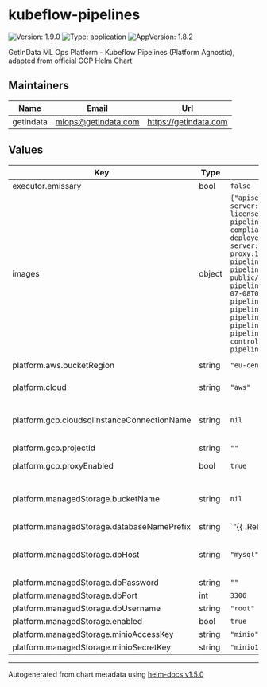 # kubeflow-pipelines

![Version: 1.9.0](https://img.shields.io/badge/Version-1.9.0-informational?style=flat-square) ![Type: application](https://img.shields.io/badge/Type-application-informational?style=flat-square) ![AppVersion: 1.8.2](https://img.shields.io/badge/AppVersion-1.8.2-informational?style=flat-square)

GetInData ML Ops Platform - Kubeflow Pipelines (Platform Agnostic), adapted from official GCP Helm Chart

## Maintainers

| Name | Email | Url |
| ---- | ------ | --- |
| getindata | mlops@getindata.com | https://getindata.com |

## Values

| Key | Type | Default | Description |
|-----|------|---------|-------------|
| executor.emissary | bool | `false` |  |
| images | object | `{"apiserver":"gcr.io/ml-pipeline/api-server:1.8.2","argoexecutor":"gcr.io/ml-pipeline/argoexec:v2.12.9-license-compliance","argoworkflowcontroller":"gcr.io/ml-pipeline/workflow-controller:v2.12.9-license-compliance","cachedeployer":"gcr.io/ml-pipeline/cache-deployer:1.8.2","cacheserver":"gcr.io/ml-pipeline/cache-server:1.8.2","cloudsqlproxy":"gcr.io/cloudsql-docker/gce-proxy:1.14","frontend":"gcr.io/ml-pipeline/frontend:1.8.2","metadataenvoy":"gcr.io/ml-pipeline/metadata-envoy:1.8.2","metadataserver":"gcr.io/tfx-oss-public/ml_metadata_store_server:1.9.0","metadatawriter":"gcr.io/ml-pipeline/metadata-writer:1.8.2","minio":"minio/minio:RELEASE.2022-07-08T00-05-23Z","mysql":"gcr.io/ml-pipeline/mysql:8.0","persistenceagent":"gcr.io/ml-pipeline/persistenceagent:1.8.2","proxyagent":"gcr.io/ml-pipeline/inverse-proxy-agent:1.8.2","scheduledworkflow":"gcr.io/ml-pipeline/scheduledworkflow:1.8.2","viewercrd":"gcr.io/ml-pipeline/viewer-crd-controller:1.8.2","visualizationserver":"gcr.io/ml-pipeline/visualization-server:1.8.2"}` | Links to all images for KFP and related components. Ported from Kustomize manifests for Kubeflow Pipelines 1.8.2 |
| platform.aws.bucketRegion | string | `"eu-central-1"` | Region of the bucket used in `platform.managedStorage.bucketName` |
| platform.cloud | string | `"aws"` | Configures the target cloud, possible: `aws`, `gcp` |
| platform.gcp.cloudsqlInstanceConnectionName | string | `nil` | Fully qualified connection name to CloudSQL instance, e.g. my-gcp-project-id:europe-west1:my-sql-instance-name |
| platform.gcp.projectId | string | `""` | GCP Project ID |
| platform.gcp.proxyEnabled | bool | `true` | Enable or disable proxy agent. Only disable for CI. |
| platform.managedStorage.bucketName | string | `nil` | Bucket name for KFP artifacts. Works for both S3 and GCP (only bucket name, do not put `s3://` or `gcs://` prefixes here!) |
| platform.managedStorage.databaseNamePrefix | string | `"{{ .Release.Name | replace \"-\" \"_\" | replace \".\" \"_\" }}"` | Database name prefix for KFP |
| platform.managedStorage.dbHost | string | `"mysql"` | MySQL database host for KFP. For AWS, it should be a host of RDS. For GCP you need to leave it as mysql, as CloudSQL Proxy will be used. |
| platform.managedStorage.dbPassword | string | `""` | MySQL database password |
| platform.managedStorage.dbPort | int | `3306` | MySQL database port |
| platform.managedStorage.dbUsername | string | `"root"` | MySQL database user |
| platform.managedStorage.enabled | bool | `true` |  |
| platform.managedStorage.minioAccessKey | string | `"minio"` | Internal keys for MinIO |
| platform.managedStorage.minioSecretKey | string | `"minio123"` | Internal keys for MinIO |

----------------------------------------------
Autogenerated from chart metadata using [helm-docs v1.5.0](https://github.com/norwoodj/helm-docs/releases/v1.5.0)
